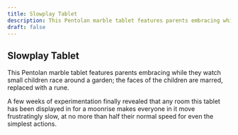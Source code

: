 ```yaml
---
title: Slowplay Tablet
description: This Pentolan marble tablet features parents embracing while they watch small children race...
draft: false
---
```


## Slowplay Tablet

This Pentolan marble tablet features parents embracing while they watch small children race
around a garden; the faces of the children are marred, replaced with a rune.

A few weeks of experimentation finally revealed that any room this tablet has been displayed in
for a moonrise makes everyone in it move frustratingly slow, at no more than half their normal
speed for even the simplest actions.
